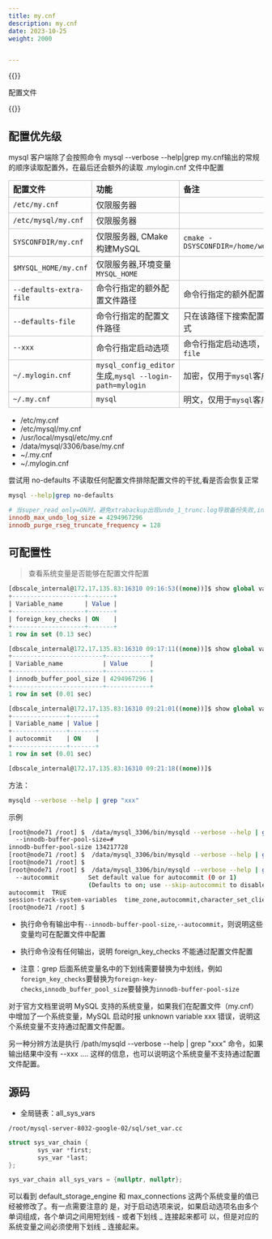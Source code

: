 ```yaml
---
title: my.cnf
description: my.cnf
date: 2023-10-25
weight: 2000


---
```


<style>
th, td {
  border: 1px solid rgb(190, 190, 190);
}
</style>

{{<alert>}}

配置文件

{{</alert>}}

## 配置优先级
mysql 客户端除了会按照命令 mysql --verbose --help|grep my.cnf输出的常规的顺序读取配置外，在最后还会额外的读取 .mylogin.cnf 文件中配置

| 配置文件                | 功能                                                   | 备注                                           |
| :---------------------- | :----------------------------------------------------- | :--------------------------------------------- |
| `/etc/my.cnf`           | 仅限服务器                                             |                                                |
| `/etc/mysql/my.cnf`     | 仅限服务器                                             |                                                |
| `SYSCONFDIR/my.cnf`     | 仅限服务器, CMake构建MySQL                             | `cmake -DSYSCONFDIR=/home/work/mysql_3306/etc` |
| `$MYSQL_HOME/my.cnf`    | 仅限服务器,环境变量`MYSQL_HOME`                        |                                                |
| `--defaults-extra-file` | 命令行指定的额外配置文件路径                           | 命令行指定的额外配置文件路径                   |
| `--defaults-file`       | 命令行指定的配置文件路径                               | 只在该路径下搜索配置文件，最佳配置方式         |
| `--xxx`                 | 命令行指定启动选项                                     | 命令行指定启动选项，优先于`--defaults-file`    |
| `~/.mylogin.cnf`        | `mysql_config_editor`生成,`mysql --login-path=mylogin` | 加密，仅用于`mysql`客户端                      |
| `~/.my.cnf`             | `mysql`                                                | 明文，仅用于`mysql`客户端                      |


- /etc/my.cnf
- /etc/mysql/my.cnf
- /usr/local/mysql/etc/my.cnf
- /data/mysql/3306/base/my.cnf
- ~/.my.cnf
- ~/.mylogin.cnf



尝试用 no-defaults 不读取任何配置文件排除配置文件的干扰,看是否会恢复正常
```bash
mysql --help|grep no-defaults
```


```ini
# 当super_read_only=ON时，避免xtrabackup出现undo_1_trunc.log导致备份失败,innodb_max_undo_log_size较大，innodb_purge_rseg_truncate_frequency较大
innodb_max_undo_log_size = 4294967296
innodb_purge_rseg_truncate_frequency = 128
```


## 可配置性
> 查看系统变量是否能够在配置文件配置

```sql
[dbscale_internal@172.17.135.83:16310 09:16:53((none))]$ show global variables like '%foreign%';
+--------------------+-------+
| Variable_name      | Value |
+--------------------+-------+
| foreign_key_checks | ON    |
+--------------------+-------+
1 row in set (0.13 sec)

[dbscale_internal@172.17.135.83:16310 09:17:11((none))]$ show global variables like '%innodb_buffer_pool_size%';
+-------------------------+------------+
| Variable_name           | Value      |
+-------------------------+------------+
| innodb_buffer_pool_size | 4294967296 |
+-------------------------+------------+
1 row in set (0.01 sec)

[dbscale_internal@172.17.135.83:16310 09:21:01((none))]$ show global variables like 'autocommit';
+---------------+-------+
| Variable_name | Value |
+---------------+-------+
| autocommit    | ON    |
+---------------+-------+
1 row in set (0.01 sec)

[dbscale_internal@172.17.135.83:16310 09:21:18((none))]$

```

方法：
```bash
mysqld --verbose --help | grep "xxx"
```

示例
```bash
[root@node71 /root] $  /data/mysql_3306/bin/mysqld --verbose --help | grep "innodb-buffer-pool-size"
  --innodb-buffer-pool-size=#
innodb-buffer-pool-size 134217728
[root@node71 /root] $  /data/mysql_3306/bin/mysqld --verbose --help | grep "foreign-key-checks"
[root@node71 /root] $
[root@node71 /root] $  /data/mysql_3306/bin/mysqld --verbose --help | grep "autocommit"
  --autocommit        Set default value for autocommit (0 or 1)
                      (Defaults to on; use --skip-autocommit to disable.)
autocommit  TRUE
session-track-system-variables  time_zone,autocommit,character_set_client,character_set_results,character_set_connection
[root@node71 /root] $

```

- 执行命令有输出中有`--innodb-buffer-pool-size`,`--autocommit`，则说明这些变量均可在配置文件中配置

- 执行命令没有任何输出，说明 foreign_key_checks 不能通过配置文件配置

- 注意：grep 后面系统变量名中的下划线需要替换为中划线，例如`foreign_key_checks`要替换为`foreign-key-checks`,`innodb_buffer_pool_size`要替换为`innodb-buffer-pool-size`

对于官方文档里说明 MySQL 支持的系统变量，如果我们在配置文件（my.cnf）中增加了一个系统变量，MySQL 启动时报 unknown variable xxx 错误，说明这个系统变量不支持通过配置文件配置。

另一种分辨方法是执行 /path/mysqld --verbose --help | grep "xxx" 命令，如果输出结果中没有 --xxx .... 这样的信息，也可以说明这个系统变量不支持通过配置文件配置。





## 源码

- 全局链表：all_sys_vars

`/root/mysql-server-8032-google-02/sql/set_var.cc`
```c++
struct sys_var_chain {
        sys_var *first;
        sys_var *last;
};

sys_var_chain all_sys_vars = {nullptr, nullptr};
```





可以看到 default_storage_engine 和 max_connections 这两个系统变量的值已经被修改了。有一点需要注意的
是，对于启动选项来说，如果启动选项名由多个单词组成，各个单词之间用短划线 - 或者下划线 _ 连接起来都可
以，但是对应的系统变量之间必须使用下划线 _ 连接起来。







